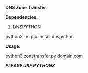 **DNS Zone Transfer**

**Dependencies:**

1. DNSPYTHON

python3 -m pip install dnspython

**Usage:**

python3 zonetransfer.py domain.com

***PLEASE USE PYTHON3***
